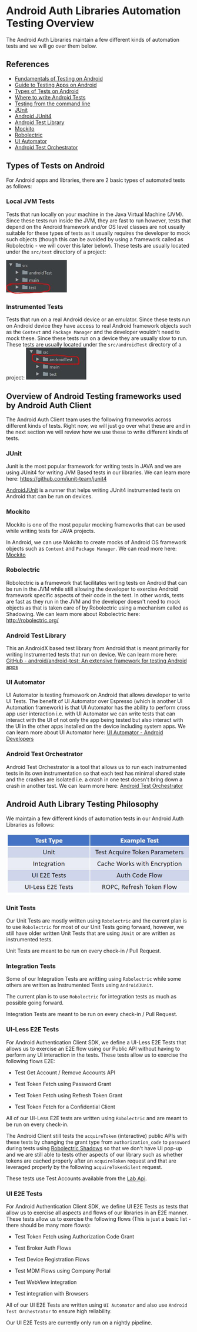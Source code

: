 # Android Auth Libraries Automation Testing Overview

The Android Auth Libraries maintain a few different kinds of automation tests and we will go over them below.

## References

- [Fundamentals of Testing on Android](https://developer.android.com/training/testing/fundamentals)
- [Guide to Testing Apps on Android](https://developer.android.com/training/testing)
- [Types of Tests on Android](https://developer.android.com/training/testing/unit-testing)
- [Where to write Android Tests](https://developer.android.com/studio/test)
- [Testing from the command line](https://developer.android.com/studio/test/command-line)
- [JUnit](https://junit.org/junit4/)
- [Android JUnit4](https://developer.android.com/reference/androidx/test/ext/junit/runners/AndroidJUnit4)
- [Android Test Library](https://github.com/android/android-test)
- [Mockito](https://github.com/mockito/mockito)
- [Robolectric](http://robolectric.org/)
- [UI Automator](https://developer.android.com/training/testing/ui-automator)
- [Android Test Orchestrator](https://developer.android.com/training/testing/junit-runner#using-android-test-orchestrator)

## Types of Tests on Android

For Android apps and libraries, there are 2 basic types of automated tests as follows: 

### Local JVM Tests

Tests that run locally on your machine in the Java Virtual Machine (JVM). Since these tests run inside the JVM, they are fast to run however, tests that depend on the Android framework and/or OS level classes are not usually suitable for these types of tests as it usually requires the developer to mock such objects (though this can be avoided by using a framework called as Robolectric - we will cover this later below).
These tests are usually located under the `src/test` directory of a project:

![Unit Tests](./images/unitTests.jpg)

### Instrumented Tests

Tests that run on a real Android device or an emulator. Since these tests run on Android device they have access to real Android framework objects such as the `Context` and `Package Manager` and the developer wouldn't need to mock these. Since these tests run on a device they are usually slow to run.
These tests are usually located under the `src/androidTest` directory of a project:
![Unit Tests](./images/instrumentedTests.jpg)

## Overview of Android Testing frameworks used by Android Auth Client

The Android Auth Client team uses the following frameworks across different kinds of tests. Right now, we will just go over what these are and in the next section we will review how we use these to write different kinds of tests.

### JUnit

Junit is the most popular framework for writing tests in JAVA and we are using JUnit4 for writing JVM Based tests in our libraries. We can learn more here: https://github.com/junit-team/junit4

[AndroidJUnit](https://developer.android.com/reference/androidx/test/ext/junit/runners/AndroidJUnit4) is a runner that helps writing JUnit4 instrumented tests on Android that can be run on devices.

### Mockito

Mockito is one of the most popular mocking frameworks that can be used while writing tests for JAVA projects.

In Android, we can use Mokcito to create mocks of Android OS framework objects such as `Context` and `Package Manager`. We can read more here: [Mockito](https://github.com/mockito/mockito)

### Robolectric

Robolectric is a framework that facilitates writing tests on Android that can be run in the JVM while still allowing the developer to exercise Android framework specific aspects of their code in the test. In other words, tests are fast as they run in the JVM and the developer doesn't need to mock objects as that is taken care of by Robolectric using a mechanism called as Shadowing. We can learn more about Robolectric here: http://robolectric.org/

### Android Test Library

This an AndroidX based test library from Android that is meant primarily for writing Instrumented tests that run on device. We can learn more here: [GitHub - android/android-test: An extensive framework for testing Android apps](https://github.com/android/android-test)

### UI Automator

UI Automator is testing framework on Android that allows developer to write UI Tests. The benefit of UI Automator over Espresso (which is another UI Automation framework) is that UI Automator has the ability to perform cross app user interaction i.e. with UI Automator we can write tests that can interact with the UI of not only the app being tested but also interact with the UI in the other apps installed on the device including system apps. We can learn more about UI Automator here: [UI Automator - Android Developers](https://developer.android.com/training/testing/ui-automator)

### Android Test Orchestrator

Android Test Orchestrator is a tool that allows us to run each instrumented tests in its own instrumentation so that each test has minimal shared state and the crashes are isolated i.e. a crash in one test doesn't bring down a crash in another test. We can learn more here: [Android Test Orchestrator](https://developer.android.com/training/testing/junit-runner#using-android-test-orchestrator)

## Android Auth Library Testing Philosophy

We maintain a few different kinds of automation tests in our Android Auth Libraries as follows:

![Testing Philosophy](./images/testPhilosophy.jpg)

### Unit Tests

Our Unit Tests are mostly written using `Robolectric` and the current plan is to use `Robolectric` for most of our Unit Tests going forward, however, we still have older written Unit Tests that are using `JUnit` or are written as instrumented tests.

Unit Tests are meant to be run on every check-in / Pull Request.

### Integration Tests

Some of our Integration Tests are writting using `Robolectric` while some others are written as Instrumented Tests using `AndroidJUnit`.

The current plan is to use `Robolectric` for integration tests as much as possible going forward.

Integration Tests are meant to be run on every check-in / Pull Request.

### UI-Less E2E Tests

For Android Authentication Client SDK, we define a UI-Less E2E Tests that allows us to exercise an E2E flow using our Public API without having to perform any UI interaction in the tests. These tests allow us to exercise the following flows E2E:

- Test Get Account / Remove Accounts API

- Test Token Fetch using Password Grant

- Test Token Fetch using Refresh Token Grant

- Test Token Fetch for a Confidential Client

All of our UI-Less E2E tests are written using `Robolectric` and are meant to be run on every check-in. 

The Android Client still tests the `acquireToken` (interactive) public APIs with these tests by changing the grant type from `authorization_code` to `password` during tests using [Robolectric Shadows](http://robolectric.org/extending/) so that we don't have UI pop-up and we are still able to tests other aspects of our library such as whether tokens are cached properly after an `acquireToken` request and that are leveraged properly by the following `acquireTokenSilent` request.

These tests use Test Accounts available from the [Lab Api](./labsetup.md).

### UI E2E Tests

For Android Authentication Client SDK, we define UI E2E Tests as tests that allow us to exercise all aspects and flows of our libraries in an E2E manner. These tests allow us to exercise the following flows (This is just a basic list - there should be many more flows): 

- Test Token Fetch using Authorization Code Grant

- Test Broker Auth Flows

- Test Device Registration Flows

- Test MDM Flows using Company Portal

- Test WebView integration

- Test integration with Browsers

All of our UI E2E Tests are written using `UI Automator` and also use `Android Test Orchestrator` to ensure high reliability.

Our UI E2E Tests are currently only run on a nightly pipeline.